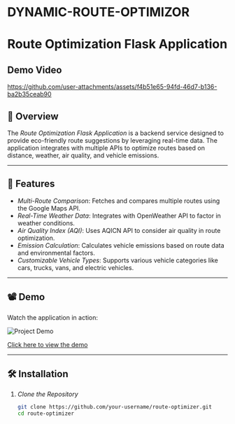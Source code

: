 # DYNAMIC-ROUTE-OPTIMIZOR
# Route Optimization Flask Application

## Demo Video



https://github.com/user-attachments/assets/f4b51e65-94fd-46d7-b136-ba2b35ceab90




## 🌟 Overview
The *Route Optimization Flask Application* is a backend service designed to provide eco-friendly route suggestions by leveraging real-time data. The application integrates with multiple APIs to optimize routes based on distance, weather, air quality, and vehicle emissions.



---

## 🚀 Features
- *Multi-Route Comparison*: Fetches and compares multiple routes using the Google Maps API.
- *Real-Time Weather Data*: Integrates with OpenWeather API to factor in weather conditions.
- *Air Quality Index (AQI)*: Uses AQICN API to consider air quality in route optimization.
- *Emission Calculation*: Calculates vehicle emissions based on route data and environmental factors.
- *Customizable Vehicle Types*: Supports various vehicle categories like cars, trucks, vans, and electric vehicles.

---

## 📽 Demo
Watch the application in action:

![Project Demo](https://files.catbox.moe/u7dji4.jpg)

[Click here to view the demo](video/sample.mp4) 


---

## 🛠 Installation

1. *Clone the Repository*
   ```bash
   git clone https://github.com/your-username/route-optimizer.git
   cd route-optimizer
